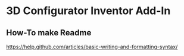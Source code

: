 # 3D Configurator Inventor Add-In

## How-To make Readme

https://help.github.com/articles/basic-writing-and-formatting-syntax/

